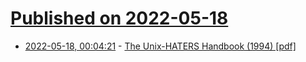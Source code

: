 # [Published on 2022-05-18](index.md)

* [2022-05-18, 00:04:21](https://news.ycombinator.com/item?id=31417690) - [The Unix-HATERS Handbook (1994) [pdf]](https://web.mit.edu/~simsong/www/ugh.pdf)
